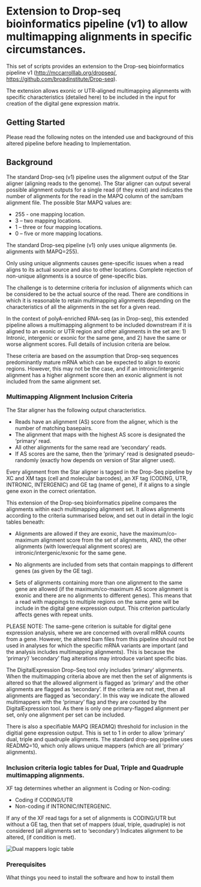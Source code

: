 # Extension to Drop-seq bioinformatics pipeline (v1) to allow multimapping alignments in specific circumstances.

This set of scripts provides an extension to the Drop-seq bioinformatics pipeline v1 (http://mccarrolllab.org/dropseq/, https://github.com/broadinstitute/Drop-seq).

The extension allows exonic or UTR-aligned multimapping alignments with specific characteristics (detailed here) to be included in the input for creation of the digital gene expression matrix.


## Getting Started

Please read the following notes on the intended use and background of this altered pipeline before heading to Implementation. 

## Background

The standard Drop-seq (v1) pipeline uses the alignment output of the Star aligner (aligning reads to the genome). The Star aligner can output several possible alignment outputs for a single read (if they exist) and indicates the number of alignments for the read in the MAPQ column of the sam/bam alignment file. The possible Star MAPQ values are: 

*	255 -  one mapping location.
*	3 – two mapping locations.
*	1 – three or four mapping locations.
*	0 – five or more mapping locations.

The standard Drop-seq pipeline (v1) only uses unique alignments (ie. alignments with MAPQ=255). 

Only using unique alignments causes gene-specific issues when a read aligns to its actual source and also to other locations. Complete rejection of non-unique alignments is a source of gene-specific bias.

The challenge is to determine criteria for inclusion of alignments which can be considered to be the actual source of the read.  There are conditions in which it is reasonable to retain multimapping alignments depending on the characteristics of all the alignments in the set for a given read. 

In the context of polyA-enriched RNA-seq (as in Drop-seq), this extended pipeline allows a multimapping alignment to be included downstream if it is aligned to an exonic or UTR region and other alignments in the set are: 1) Intronic, intergenic or exonic for the same gene, and 2) have the same or worse alignment scores. Full details of inclusion criteria are below.

These criteria are based on the assumption that Drop-seq sequences predominantly mature mRNA which can be expected to align to exonic regions. However, this may not be the case, and if an intronic/intergenic alignment has a higher alignment score then an exonic alignment is not included from the same alignment set.

### Multimapping Alignment Inclusion Criteria

The Star aligner has the following output characteristics.

*	Reads have an alignment (AS) score from the aligner, which is the number of matching basepairs. 
*	The alignment that maps with the highest AS score is designated the ‘primary’ read.
*	All other alignments for the same read are ‘secondary’ reads.
*	If AS scores are the same, then the ‘primary’ read is designated pseudo-randomly (exactly how depends on version of Star aligner used).

Every alignment from the Star aligner is tagged in the Drop-Seq pipeline by XC and XM tags (cell and molecular barcodes), 	an XF tag (CODING, UTR, INTRONIC, INTERGENIC) and GE tag (name of gene), if it aligns to a single gene exon in the correct orientation. 

This extension of the Drop-seq bioinformatics pipeline compares the alignments within each multimapping alignment set. It allows alignments according to the criteria summarised below, and set out in detail in the logic tables beneath:
 
*	Alignments are allowed if they are exonic, have the maximum/co-maximum alignment score from the set of alignments, AND, the other alignments (with lower/equal alignment scores) are intronic/intergenic/exonic for the same gene. 

*	No alignments are included from sets that contain mappings to different genes (as given by the GE tag). 

*	Sets of alignments containing more than one alignment to the same gene are allowed (if the maximum/co-maximum AS score alignment is exonic and there are no alignments to different genes). This means that a read with mappings to multiple regions on the same gene will be include in the digital gene expression output. This criterion particularly affects genes with repeat units.

PLEASE NOTE: The same-gene criterion is suitable for digital gene expression analysis, where we are concerned with overall mRNA counts from a gene. However, the altered bam files from this pipeline should not be used in analyses for which the specific mRNA variants are important (and the analysis includes multimapping alignments). This is because the ‘primary’/ ’secondary’ flag alterations may introduce variant specific bias.

The DigitalExpression Drop-Seq tool only includes ‘primary’ alignments. When the multimapping criteria above are met then the set of alignments is altered so that the allowed alignment is flagged as ‘primary’ and the other alignments are flagged as ‘secondary’.  If the criteria are not met, then all alignments are flagged as ‘secondary’. In this way we indicate the allowed multimappers with the ‘primary’ flag and they are counted by the DigitalExpression tool. As there is only one primary-flagged alignment per set, only one alignment per set can be included. 

There is also a specifiable MAPQ (READMQ) threshold for inclusion in the digitial gene expression output. This is set to 1 in order to allow ‘primary’ dual, triple and quadruple alignments. The standard drop-seq pipeline uses READMQ=10, which only allows unique mappers (which are all ‘primary’ alignments).

### Inclusion criteria logic tables for Dual, Triple and Quadruple multimapping alignments.

XF tag determines whether an alignment is Coding or Non-coding:

*	Coding if CODING/UTR 
*	Non-coding if INTRONIC/INTERGENIC. 

If any of the XF read tags for a set of alignments is CODING/UTR but without a GE tag, then that set of mappers (dual, triple, quadruple) is not considered (all alignments set to ‘secondary’)
       Indicates alignment to be altered, (if condition is met).

![Dual mappers logic table](/Background_Images/)

### Prerequisites

What things you need to install the software and how to install them
